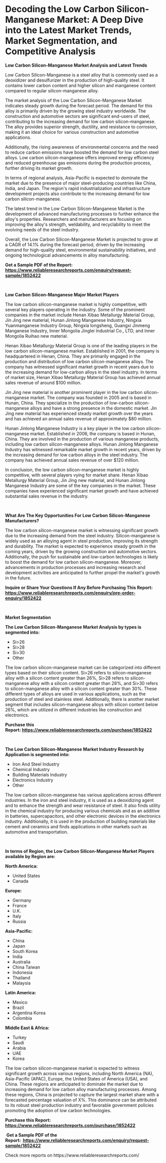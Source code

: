 <p><h1>Decoding the Low Carbon Silicon-Manganese Market: A Deep Dive into the Latest Market Trends, Market Segmentation, and Competitive Analysis</h1></p><p><strong>Low Carbon Silicon-Manganese Market Analysis and Latest Trends</strong></p>
<p><p>Low Carbon Silicon-Manganese is a steel alloy that is commonly used as a deoxidizer and desulfurizer in the production of high-quality steel. It contains lower carbon content and higher silicon and manganese content compared to regular silicon-manganese alloy.</p><p>The market analysis of the Low Carbon Silicon-Manganese Market indicates steady growth during the forecast period. The demand for this alloy is primarily driven by the growing steel industry worldwide. The construction and automotive sectors are significant end-users of steel, contributing to the increasing demand for low carbon silicon-manganese. The alloy provides superior strength, ductility, and resistance to corrosion, making it an ideal choice for various construction and automotive applications.</p><p>Additionally, the rising awareness of environmental concerns and the need to reduce carbon emissions have boosted the demand for low carbon steel alloys. Low carbon silicon-manganese offers improved energy efficiency and reduced greenhouse gas emissions during the production process, further driving its market growth.</p><p>In terms of regional analysis, Asia-Pacific is expected to dominate the market due to the presence of major steel-producing countries like China, India, and Japan. The region's rapid industrialization and infrastructure development projects also contribute to the increasing demand for low carbon silicon-manganese.</p><p>The latest trend in the Low Carbon Silicon-Manganese Market is the development of advanced manufacturing processes to further enhance the alloy's properties. Researchers and manufacturers are focusing on improving the alloy's strength, weldability, and recyclability to meet the evolving needs of the steel industry.</p><p>Overall, the Low Carbon Silicon-Manganese Market is projected to grow at a CAGR of 14.1% during the forecast period, driven by the increasing demand for high-quality steel, environmental sustainability initiatives, and ongoing technological advancements in alloy manufacturing.</p></p>
<p><strong>Get a Sample PDF of the Report:&nbsp; <a href="https://www.reliableresearchreports.com/enquiry/request-sample/1852422">https://www.reliableresearchreports.com/enquiry/request-sample/1852422</a></strong></p>
<p>&nbsp;</p>
<p><strong>Low Carbon Silicon-Manganese Major Market Players</strong></p>
<p><p>The low carbon silicon-manganese market is highly competitive, with several key players operating in the industry. Some of the prominent companies in the market include Henan Xibao Metallurgy Material Group, Jin Jing new material, Hunan Jinlong Manganese Industry, Ningxia Yuanmanganese Industry Group, Ningxia longsheng, Guangxi Jinmeng Manganese Industry, Inner Mongolia Jinglei Industrial Co., LTD, and Inner Mongolia Ruihao new material.</p><p>Henan Xibao Metallurgy Material Group is one of the leading players in the low carbon silicon-manganese market. Established in 2001, the company is headquartered in Henan, China. They are primarily engaged in the production and distribution of low carbon silicon-manganese alloys. The company has witnessed significant market growth in recent years due to the increasing demand for low-carbon alloys in the steel industry. In terms of market size, Henan Xibao Metallurgy Material Group has achieved annual sales revenue of around $100 million.</p><p>Jin Jing new material is another prominent player in the low carbon silicon-manganese market. The company was founded in 2005 and is based in Hunan, China. They specialize in the production of low-carbon silicon-manganese alloys and have a strong presence in the domestic market. Jin Jing new material has experienced steady market growth over the years and has achieved an annual sales revenue of approximately $80 million.</p><p>Hunan Jinlong Manganese Industry is a key player in the low carbon silicon-manganese market. Established in 2006, the company is based in Hunan, China. They are involved in the production of various manganese products, including low carbon silicon-manganese alloys. Hunan Jinlong Manganese Industry has witnessed remarkable market growth in recent years, driven by the increasing demand for low carbon alloys in the steel industry. The company has achieved annual sales revenue of over $120 million.</p><p>In conclusion, the low carbon silicon-manganese market is highly competitive, with several players vying for market share. Henan Xibao Metallurgy Material Group, Jin Jing new material, and Hunan Jinlong Manganese Industry are some of the key companies in the market. These companies have experienced significant market growth and have achieved substantial sales revenue in the industry.</p></p>
<p>&nbsp;</p>
<p><strong>What Are The Key Opportunities For Low Carbon Silicon-Manganese Manufacturers?</strong></p>
<p><p>The low carbon silicon-manganese market is witnessing significant growth due to the increasing demand from the steel industry. Silicon-manganese is widely used as an alloying agent in steel production, improving its strength and durability. The market is expected to experience steady growth in the coming years, driven by the growing construction and automotive sectors. Additionally, the push for sustainable and low-carbon technologies is likely to boost the demand for low carbon silicon-manganese. Moreover, advancements in production processes and increasing research and development activities are anticipated to further propel the market's growth in the future.</p></p>
<p><strong>Inquire or Share Your Questions If Any Before Purchasing This Report: <a href="https://www.reliableresearchreports.com/enquiry/pre-order-enquiry/1852422">https://www.reliableresearchreports.com/enquiry/pre-order-enquiry/1852422</a></strong></p>
<p>&nbsp;</p>
<p><strong>Market Segmentation</strong></p>
<p><strong>The Low Carbon Silicon-Manganese Market Analysis by types is segmented into:</strong></p>
<p><ul><li>Si>26</li><li>Si>28</li><li>Si>30</li><li>Other</li></ul></p>
<p><p>The low carbon silicon-manganese market can be categorized into different types based on their silicon content. Si>26 refers to silicon-manganese alloy with a silicon content greater than 26%, Si>28 refers to silicon-manganese alloy with a silicon content greater than 28%, and Si>30 refers to silicon-manganese alloy with a silicon content greater than 30%. These different types of alloys are used in various applications, such as the production of steel and stainless steel. Additionally, there is another market segment that includes silicon-manganese alloys with silicon content below 26%, which are utilized in different industries like construction and electronics.</p></p>
<p><strong>Purchase this Report:&nbsp;<a href="https://www.reliableresearchreports.com/purchase/1852422">https://www.reliableresearchreports.com/purchase/1852422</a></strong></p>
<p>&nbsp;</p>
<p><strong>The Low Carbon Silicon-Manganese Market Industry Research by Application is segmented into:</strong></p>
<p><ul><li>Iron And Steel Industry</li><li>Chemical Industry</li><li>Building Materials Industry</li><li>Electronics Industry</li><li>Other</li></ul></p>
<p><p>The low carbon silicon-manganese has various applications across different industries. In the iron and steel industry, it is used as a deoxidizing agent and to enhance the strength and wear resistance of steel. It also finds utility in the chemical industry for producing various chemicals and as an additive in batteries, supercapacitors, and other electronic devices in the electronics industry. Additionally, it is used in the production of building materials like cement and ceramics and finds applications in other markets such as automotive and transportation.</p></p>
<p>&nbsp;</p>
<p><strong>In terms of Region, the Low Carbon Silicon-Manganese Market Players available by Region are:</strong></p>
<p>
    <p> <strong> North America: </strong>
        <ul>
            <li>United States</li>
            <li>Canada</li>
        </ul>
        </p> 
    <p> <strong> Europe: </strong>
        <ul>
            <li>Germany</li>
            <li>France</li>
            <li>U.K.</li>
            <li>Italy</li>
            <li>Russia</li>
        </ul>
        </p> 
    <p> <strong> Asia-Pacific: </strong>
        <ul>
            <li>China</li>
            <li>Japan</li>
            <li>South Korea</li>
            <li>India</li>
            <li>Australia</li>
            <li>China Taiwan</li>
            <li>Indonesia</li>
            <li>Thailand</li>
            <li>Malaysia</li>
        </ul>
        </p> 
    <p> <strong> Latin America: </strong>
        <ul>
            <li>Mexico</li>
            <li>Brazil</li>
            <li>Argentina Korea</li>
            <li>Colombia</li>
        </ul>
        </p> 
    <p> <strong> Middle East & Africa: </strong>
        <ul>
            <li>Turkey</li>
            <li>Saudi</li>
            <li>Arabia</li>
            <li>UAE</li>
            <li>Korea</li>
        </ul>
    </p>
    </p>
<p><p>The low carbon silicon-manganese market is expected to witness significant growth across various regions, including North America (NA), Asia-Pacific (APAC), Europe, the United States of America (USA), and China. These regions are anticipated to dominate the market due to increasing demand for low carbon alloy manufacturing processes. Among these regions, China is projected to capture the largest market share with a forecasted percentage valuation of X%. This dominance can be attributed to its robust steel production industry and favorable government policies promoting the adoption of low carbon technologies.</p></p>
<p><strong>Purchase this Report: <a href="https://www.reliableresearchreports.com/purchase/1852422">https://www.reliableresearchreports.com/purchase/1852422</a></strong></p>
<p>&nbsp;<strong>Get a Sample PDF of the Report:&nbsp;&nbsp;<a href="https://www.reliableresearchreports.com/enquiry/request-sample/1852422">https://www.reliableresearchreports.com/enquiry/request-sample/1852422</a></strong></p>
<p><strong></strong></p>
<p>Check more reports on https://www.reliableresearchreports.com/</p>